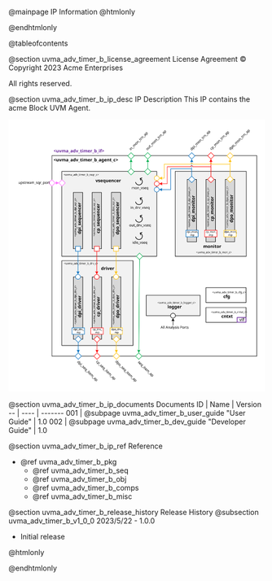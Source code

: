 @mainpage IP Information
@htmlonly
<div class="autonumbering">
@endhtmlonly


@tableofcontents


@section uvma_adv_timer_b_license_agreement License Agreement
© Copyright 2023 Acme Enterprises

All rights reserved.


@section uvma_adv_timer_b_ip_desc IP Description
This IP contains the acme  Block UVM Agent.

![ Block UVM Agent Block Diagram](agent_block_diagram.svg)


@section uvma_adv_timer_b_ip_documents Documents
ID | Name | Version
-- | ---- | -------
001 | @subpage uvma_adv_timer_b_user_guide "User Guide" | 1.0
002 | @subpage uvma_adv_timer_b_dev_guide "Developer Guide" | 1.0


@section uvma_adv_timer_b_ip_ref Reference
 * @ref uvma_adv_timer_b_pkg
   * @ref uvma_adv_timer_b_seq
   * @ref uvma_adv_timer_b_obj
   * @ref uvma_adv_timer_b_comps
   * @ref uvma_adv_timer_b_misc


@section uvma_adv_timer_b_release_history Release History
@subsection uvma_adv_timer_b_v1_0_0 2023/5/22 - 1.0.0
- Initial release


@htmlonly
</div>
@endhtmlonly